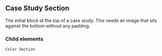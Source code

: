 
## Case Study Section
The initial block at the top of a case study. This needs an image that sits against the bottom without any padding.

### Child elements
    Color Section
